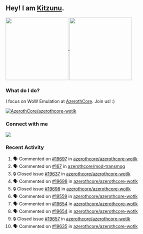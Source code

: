 ## Hey! I am [Kitzunu](https://Github.com/Kitzunu).

<!--
[![Kitzunu's Github stats](https://github-readme-stats.vercel.app/api?username=kitzunu&theme=github_dark&show_icons=true&number_format=long)](https://github.com/Kitzunu)

[![Kitzunu's Language stats](https://github-readme-stats.vercel.app/api/top-langs/?username=Kitzunu&layout=donut&theme=github_dark)](https://github.com/Kitzunu)
-->

<a href="https://github.com/Kitzunu">
  <img height=200 align="center" src="https://github-readme-stats.vercel.app/api?username=kitzunu&theme=github_dark&show_icons=true&number_format=long" />
</a>
<a href="https://github.com/Kitzunu">
  <img height=200 align="center" src="https://github-readme-stats.vercel.app/api/top-langs/?username=Kitzunu&layout=donut&theme=github_dark" />
</a>

### What do I do?

I focus on WoW Emulation at [AzerothCore](https://github.com/AzerothCore). Join us! :)

[![AzerothCore/azerothcore-wotlk](https://github-readme-stats.vercel.app/api/pin/?username=AzerothCore&repo=azerothcore-wotlk&theme=github_dark&show_owner=true)](https://github.com/azerothcore/azerothcore-wotlk)

### Connect with me
[![](https://img.shields.io/badge/AzerothCore%20Discord-Connect%20with%20me!-green)](https://discord.com/invite/gkt4y2x)

### Recent Activity

<!--START_SECTION:activity-->
1. 🗣 Commented on [#19697](https://github.com/azerothcore/azerothcore-wotlk/issues/19697#issuecomment-2304720345) in [azerothcore/azerothcore-wotlk](https://github.com/azerothcore/azerothcore-wotlk)
2. 🗣 Commented on [#167](https://github.com/azerothcore/mod-transmog/issues/167#issuecomment-2304700810) in [azerothcore/mod-transmog](https://github.com/azerothcore/mod-transmog)
3. 🔒 Closed issue [#19637](https://github.com/azerothcore/azerothcore-wotlk/issues/19637) in [azerothcore/azerothcore-wotlk](https://github.com/azerothcore/azerothcore-wotlk)
4. 🗣 Commented on [#19698](https://github.com/azerothcore/azerothcore-wotlk/issues/19698#issuecomment-2303899880) in [azerothcore/azerothcore-wotlk](https://github.com/azerothcore/azerothcore-wotlk)
5. 🔒 Closed issue [#19698](https://github.com/azerothcore/azerothcore-wotlk/issues/19698) in [azerothcore/azerothcore-wotlk](https://github.com/azerothcore/azerothcore-wotlk)
6. 🗣 Commented on [#19559](https://github.com/azerothcore/azerothcore-wotlk/issues/19559#issuecomment-2299737288) in [azerothcore/azerothcore-wotlk](https://github.com/azerothcore/azerothcore-wotlk)
7. 🗣 Commented on [#19654](https://github.com/azerothcore/azerothcore-wotlk/issues/19654#issuecomment-2298197522) in [azerothcore/azerothcore-wotlk](https://github.com/azerothcore/azerothcore-wotlk)
8. 🗣 Commented on [#19654](https://github.com/azerothcore/azerothcore-wotlk/issues/19654#issuecomment-2298151264) in [azerothcore/azerothcore-wotlk](https://github.com/azerothcore/azerothcore-wotlk)
9. 🔒 Closed issue [#19657](https://github.com/azerothcore/azerothcore-wotlk/issues/19657) in [azerothcore/azerothcore-wotlk](https://github.com/azerothcore/azerothcore-wotlk)
10. 🗣 Commented on [#19635](https://github.com/azerothcore/azerothcore-wotlk/issues/19635#issuecomment-2297142101) in [azerothcore/azerothcore-wotlk](https://github.com/azerothcore/azerothcore-wotlk)
<!--END_SECTION:activity-->
